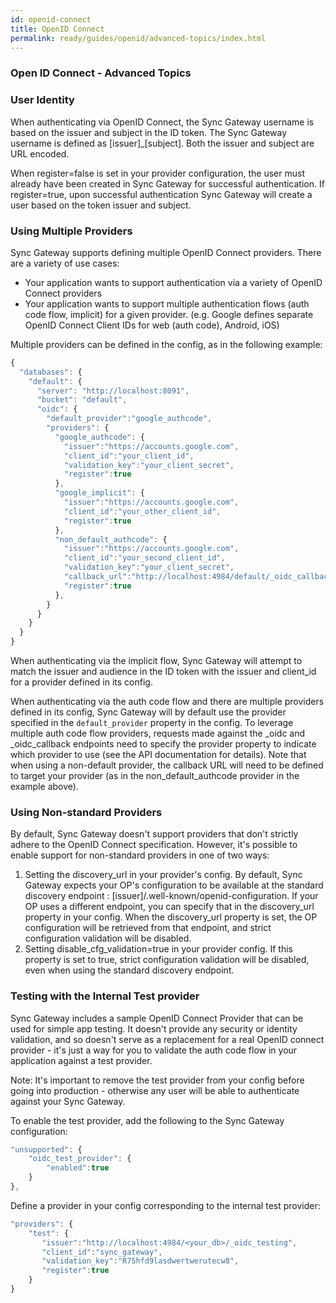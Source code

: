 ```yaml
---
id: openid-connect
title: OpenID Connect
permalink: ready/guides/openid/advanced-topics/index.html
---
```


### Open ID Connect - Advanced Topics

### User Identity

When authenticating via OpenID Connect, the Sync Gateway username is based on the issuer and subject in the ID token. The Sync Gateway username is defined as [issuer]_[subject].  Both the issuer and subject are URL encoded.

When register=false is set in your provider configuration, the user must already have been created in Sync Gateway for successful authentication.  If register=true, upon successful authentication Sync Gateway will create a user based on the token issuer and subject.

### Using Multiple Providers

Sync Gateway supports defining multiple OpenID Connect providers. There are a variety of use cases:

 - Your application wants to support authentication via a variety of OpenID Connect providers 
 - Your application wants to support multiple authentication flows (auth code flow, implicit) for a given provider.  (e.g. Google defines separate OpenID Connect Client IDs for web (auth code), Android, iOS)

Multiple providers can be defined in the config, as in the following example:

```javascript
{
  "databases": {
    "default": {
      "server": "http://localhost:8091",
      "bucket": "default",
      "oidc": {
        "default_provider":"google_authcode",
		"providers": {
  		  "google_authcode": {
      		"issuer":"https://accounts.google.com",
      		"client_id":"your_client_id",
      		"validation_key":"your_client_secret",
      		"register":true
  		  },
  		  "google_implicit": {
            "issuer":"https://accounts.google.com",
  			"client_id":"your_other_client_id",
            "register":true
          },
  		  "non_default_authcode": {
      		"issuer":"https://accounts.google.com",
      		"client_id":"your_second_client_id",
      		"validation_key":"your_client_secret",
            "callback_url":"http://localhost:4984/default/_oidc_callback?provider=second_authcode",
      		"register":true
  		  },
  		}
  	  }
	}
  }
}
```

When authenticating via the implicit flow, Sync Gateway will attempt to match the issuer and audience in the ID token with the issuer and client_id for a provider defined in its config.  

When authenticating via the auth code flow and there are multiple providers defined in its config, Sync Gateway will by default use the provider specified in the `default_provider` property in the config.  To leverage multiple auth code flow providers, requests made against the _oidc and _oidc_callback endpoints need to specify the provider property to indicate which provider to use (see the API documentation for details).  Note that when using a non-default provider, the callback URL will need to be defined to target your provider (as in the non_default_authcode provider in the example above).


### Using Non-standard Providers

By default, Sync Gateway doesn't support providers that don't strictly adhere to the OpenID Connect specification.  However, it's possible to enable support for non-standard providers in one of two ways:

 1. Setting the discovery_url in your provider's config.  By default, Sync Gateway expects your OP's configuration to be available at the standard discovery endpoint : [issuer]/.well-known/openid-configuration.  If your OP uses a different endpoint, you can specify that in the discovery_url property in your config.  When the discovery_url property is set, the OP configuration will be retrieved from that endpoint, and strict configuration validation will be disabled.
 2. Setting disable_cfg_validation=true in your provider config.  If this property is set to true, strict configuration validation will be disabled, even when using the standard discovery endpoint.



### Testing with the Internal Test provider

Sync Gateway includes a sample OpenID Connect Provider that can be used for simple app testing.  It doesn't provide any security or identity validation, and so doesn't serve as a replacement for a real OpenID connect provider - it's just a way for you to validate the auth code flow in your application against a test provider. 

Note: It's important to remove the test provider from your config before going into production - otherwise any user will be able to authenticate against your Sync Gateway.

To enable the test provider, add the following to the Sync Gateway configuration:

```javascript
"unsupported": {
    "oidc_test_provider": {
        "enabled":true
    }
},
```

Define a provider in your config corresponding to the internal test provider:

```javascript
"providers": {
	"test": {
	   "issuer":"http://localhost:4984/<your_db>/_oidc_testing",
	   "client_id":"sync_gateway",
	   "validation_key":"R75hfd9lasdwertwerutecw8",
	   "register":true
	}
}
```
